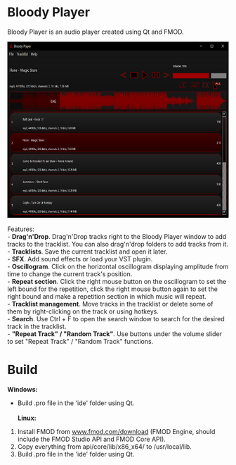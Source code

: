 # Bloody Player
Bloody Player is an audio player created using Qt and FMOD.<br>
<p align="center">
  <img width="650" height="400" src="screenshot.png">
</p>
Features:<br>
- <b>Drag'n'Drop</b>. Drag'n'Drop tracks right to the Bloody Player window to add tracks to the tracklist. You can also drag'n'drop folders to add tracks from it.<br>
- <b>Tracklists</b>. Save the current tracklist and open it later.<br>
- <b>SFX</b>. Add sound effects or load your VST plugin.<br>
- <b>Oscillogram</b>. Click on the horizontal oscillogram displaying amplitude from time to change the current track's position.<br>
- <b>Repeat section</b>. Click the right mouse button on the oscillogram to set the left bound for the repetition, click the right mouse button again to set the right bound and make a repetition section in which music will repeat.<br>
- <b>Tracklist management</b>. Move tracks in the tracklist or delete some of them by right-clicking on the track or using hotkeys.<br>
- <b>Search</b>. Use Ctrl + F to open the search window to search for the desired track in the tracklist.<br>
- <b>"Repeat Track" / "Random Track"</b>. Use buttons under the volume slider to set "Repeat Track" / "Random Track" functions.<br>

# Build
<b>Windows:</b>
- Build .pro file in the 'ide' folder using Qt.
<br><br>
<b>Linux:</b>
1. Install FMOD from www.fmod.com/download (FMOD Engine, should include the FMOD Studio API and FMOD Core API).
2. Copy everything from api/core/lib/x86_x64/ to /usr/local/lib.
3. Build .pro file in the 'ide' folder using Qt.